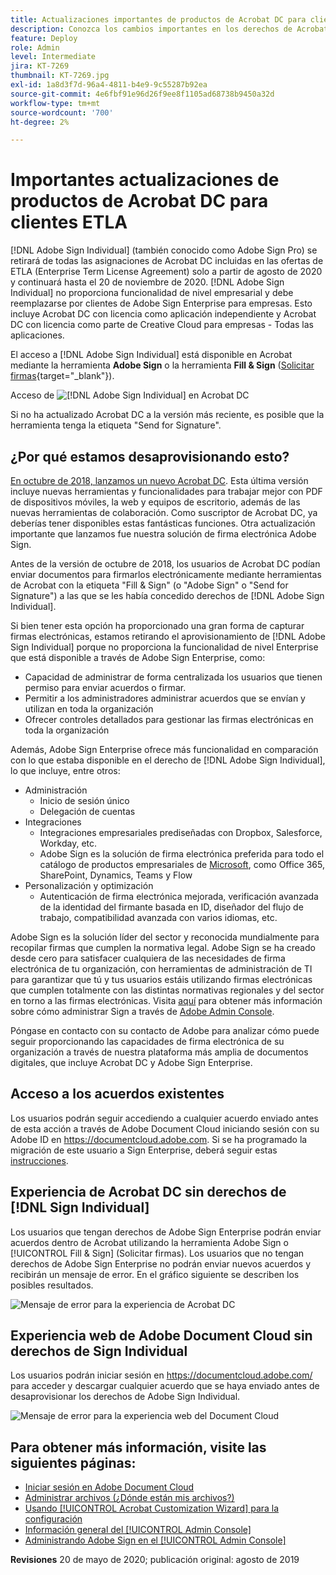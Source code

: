 ```yaml
---
title: Actualizaciones importantes de productos de Acrobat DC para clientes ETLA
description: Conozca los cambios importantes en los derechos de Acrobat DC incluidos en las ofertas de ETLA (Enterprise Term License Agreement) desde agosto de 2020 hasta el 20 de noviembre de 2020
feature: Deploy
role: Admin
level: Intermediate
jira: KT-7269
thumbnail: KT-7269.jpg
exl-id: 1a8d3f7d-96a4-4811-b4e9-9c55287b92ea
source-git-commit: 4e6fbf91e96d26f9ee8f1105ad68738b9450a32d
workflow-type: tm+mt
source-wordcount: '700'
ht-degree: 2%

---
```


# Importantes actualizaciones de productos de Acrobat DC para clientes ETLA

[!DNL Adobe Sign Individual] (también conocido como Adobe Sign Pro) se retirará de todas las asignaciones de Acrobat DC incluidas en las ofertas de ETLA (Enterprise Term License Agreement) solo a partir de agosto de 2020 y continuará hasta el 20 de noviembre de 2020. [!DNL Adobe Sign Individual] no proporciona funcionalidad de nivel empresarial y debe reemplazarse por clientes de Adobe Sign Enterprise para empresas. Esto incluye Acrobat DC con licencia como aplicación independiente y Acrobat DC con licencia como parte de Creative Cloud para empresas - Todas las aplicaciones.

El acceso a [!DNL Adobe Sign Individual] está disponible en Acrobat mediante la herramienta **Adobe Sign** o la herramienta **Fill &amp; Sign** ([Solicitar firmas](https://www.adobe.com/es/acrobat/online/request-signature.html){target="_blank"}).

Acceso de ![[!DNL Adobe Sign Individual] en Acrobat DC](../assets/Deploy_SignEntitle1.png)

Si no ha actualizado Acrobat DC a la versión más reciente, es posible que la herramienta tenga la etiqueta &quot;Send for Signature&quot;.

## ¿Por qué estamos desaprovisionando esto?

[En octubre de 2018, lanzamos un nuevo Acrobat DC](https://news.adobe.com/news/news-details/2018/Adobe-Redefines-What-Is-Possible-With-PDF-With-All-New-Acrobat-DC). Esta última versión incluye nuevas herramientas y funcionalidades para trabajar mejor con PDF de dispositivos móviles, la web y equipos de escritorio, además de las nuevas herramientas de colaboración. Como suscriptor de Acrobat DC, ya deberías tener disponibles estas fantásticas funciones. Otra actualización importante que lanzamos fue nuestra solución de firma electrónica Adobe Sign.

Antes de la versión de octubre de 2018, los usuarios de Acrobat DC podían enviar documentos para firmarlos electrónicamente mediante herramientas de Acrobat con la etiqueta &quot;Fill &amp; Sign&quot; (o &quot;Adobe Sign&quot; o &quot;Send for Signature&quot;) a las que se les había concedido derechos de [!DNL Adobe Sign Individual].

Si bien tener esta opción ha proporcionado una gran forma de capturar firmas electrónicas, estamos retirando el aprovisionamiento de [!DNL Adobe Sign Individual] porque no proporciona la funcionalidad de nivel Enterprise que está disponible a través de Adobe Sign Enterprise, como:

* Capacidad de administrar de forma centralizada los usuarios que tienen permiso para enviar acuerdos o firmar.
* Permitir a los administradores administrar acuerdos que se envían y utilizan en toda la organización
* Ofrecer controles detallados para gestionar las firmas electrónicas en toda la organización

Además, Adobe Sign Enterprise ofrece más funcionalidad en comparación con lo que estaba disponible en el derecho de [!DNL Adobe Sign Individual], lo que incluye, entre otros:

* Administración
   * Inicio de sesión único
   * Delegación de cuentas
* Integraciones
   * Integraciones empresariales prediseñadas con Dropbox, Salesforce, Workday, etc.
   * Adobe Sign es la solución de firma electrónica preferida para todo el catálogo de productos empresariales de [Microsoft](https://acrobat.adobe.com/us/en/business/integrations/microsoft.html), como Office 365, SharePoint, Dynamics, Teams y Flow
* Personalización y optimización
   * Autenticación de firma electrónica mejorada, verificación avanzada de la identidad del firmante basada en ID, diseñador del flujo de trabajo, compatibilidad avanzada con varios idiomas, etc.

Adobe Sign es la solución líder del sector y reconocida mundialmente para recopilar firmas que cumplen la normativa legal. Adobe Sign se ha creado desde cero para satisfacer cualquiera de las necesidades de firma electrónica de tu organización, con herramientas de administración de TI para garantizar que tú y tus usuarios estáis utilizando firmas electrónicas que cumplen totalmente con las distintas normativas regionales y del sector en torno a las firmas electrónicas. Visita [aquí](https://helpx.adobe.com/es/enterprise/using/adobe-sign-for-enterprise.html) para obtener más información sobre cómo administrar Sign a través de [Adobe Admin Console](https://helpx.adobe.com/es/enterprise/using/admin-console.html).

Póngase en contacto con su contacto de Adobe para analizar cómo puede seguir proporcionando las capacidades de firma electrónica de su organización a través de nuestra plataforma más amplia de documentos digitales, que incluye Acrobat DC y Adobe Sign Enterprise.

## Acceso a los acuerdos existentes

Los usuarios podrán seguir accediendo a cualquier acuerdo enviado antes de esta acción a través de Adobe Document Cloud iniciando sesión con su Adobe ID en https://documentcloud.adobe.com. Si se ha programado la migración de este usuario a Sign Enterprise, deberá seguir estas [instrucciones](https://helpx.adobe.com/es/sign/kb/how-to-download-signed-documents---adobe-sign.html).

## Experiencia de Acrobat DC sin derechos de [!DNL Sign Individual]

Los usuarios que tengan derechos de Adobe Sign Enterprise podrán enviar acuerdos dentro de Acrobat utilizando la herramienta Adobe Sign o [!UICONTROL Fill &amp; Sign] (Solicitar firmas).
Los usuarios que no tengan derechos de Adobe Sign Enterprise no podrán enviar nuevos acuerdos y recibirán un mensaje de error. En el gráfico siguiente se describen los posibles resultados.

![Mensaje de error para la experiencia de Acrobat DC](../assets/Deploy_SignEntitle2.png)

## Experiencia web de Adobe Document Cloud sin derechos de Sign Individual

Los usuarios podrán iniciar sesión en https://documentcloud.adobe.com/ para acceder y descargar cualquier acuerdo que se haya enviado antes de desaprovisionar los derechos de Adobe Sign Individual.

![Mensaje de error para la experiencia web del Document Cloud](../assets/Deploy_SignEntitle3.png)

## Para obtener más información, visite las siguientes páginas:

* [Iniciar sesión en Adobe Document Cloud](https://helpx.adobe.com/document-cloud/help/sign-in.html)
* [Administrar archivos (¿Dónde están mis archivos?)](https://helpx.adobe.com/document-cloud/help/manage-files.html)
* [Usando [!UICONTROL Acrobat Customization Wizard] para la configuración](https://www.adobe.com/es/devnet-docs/acrobatetk/tools/Wizard/WizardDC/index.html)
* [Información general del [!UICONTROL Admin Console]](https://helpx.adobe.com/es/enterprise/using/admin-console.html)
* [Administrando Adobe Sign en el [!UICONTROL Admin Console]](https://helpx.adobe.com/es/enterprise/using/adobe-sign-for-enterprise.html)

**Revisiones** 20 de mayo de 2020; publicación original: agosto de 2019
